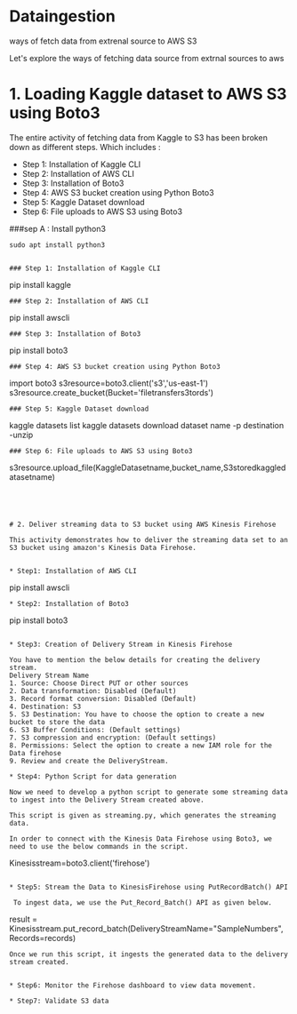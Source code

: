# Dataingestion
ways of fetch data from extrenal source to AWS S3



Let's explore the ways of fetching data source from extrnal sources to aws



# 1. Loading Kaggle dataset to AWS S3 using Boto3




The entire activity of fetching data from Kaggle to S3 has been broken down as different steps. Which includes :

* Step 1: Installation of Kaggle CLI
* Step 2: Installation of AWS CLI
* Step 3: Installation of Boto3
* Step 4: AWS S3 bucket creation using Python Boto3
* Step 5: Kaggle Dataset download
* Step 6: File uploads to AWS S3 using Boto3

###sep A : Install python3

```
sudo apt install python3


### Step 1: Installation of Kaggle CLI

```
pip install kaggle

```
### Step 2: Installation of AWS CLI

```
pip install awscli

```
### Step 3: Installation of Boto3

```
pip install boto3

```
### Step 4: AWS S3 bucket creation using Python Boto3

```
import boto3
s3resource=boto3.client('s3','us-east-1')
s3resource.create_bucket(Bucket='filetransfers3tords')
```
### Step 5: Kaggle Dataset download

```
kaggle datasets list
kaggle datasets download dataset name -p destination -unzip
```
### Step 6: File uploads to AWS S3 using Boto3

```
s3resource.upload_file(KaggleDatasetname,bucket_name,S3storedkaggledatasetname)



```




# 2. Deliver streaming data to S3 bucket using AWS Kinesis Firehose

This activity demonstrates how to deliver the streaming data set to an S3 bucket using amazon's Kinesis Data Firehose.


* Step1: Installation of AWS CLI

```
pip install awscli
```
* Step2: Installation of Boto3

```
pip install boto3
```

* Step3: Creation of Delivery Stream in Kinesis Firehose

You have to mention the below details for creating the delivery stream.
Delivery Stream Name
1. Source: Choose Direct PUT or other sources
2. Data transformation: Disabled (Default)
3. Record format conversion: Disabled (Default)
4. Destination: S3
5. S3 Destination: You have to choose the option to create a new bucket to store the data
6. S3 Buffer Conditions: (Default settings)
7. S3 compression and encryption: (Default settings)
8. Permissions: Select the option to create a new IAM role for the Data firehose
9. Review and create the DeliveryStream.

* Step4: Python Script for data generation

Now we need to develop a python script to generate some streaming data to ingest into the Delivery Stream created above.

This script is given as streaming.py, which generates the streaming data.

In order to connect with the Kinesis Data Firehose using Boto3, we need to use the below commands in the script.

```
Kinesisstream=boto3.client('firehose')
```

* Step5: Stream the Data to KinesisFirehose using PutRecordBatch() API

 To ingest data, we use the Put_Record_Batch() API as given below.

```
result = Kinesisstream.put_record_batch(DeliveryStreamName="SampleNumbers",
                                                   Records=records)
```
Once we run this script, it ingests the generated data to the delivery stream created.


* Step6: Monitor the Firehose dashboard to view data movement.

* Step7: Validate S3 data






```
